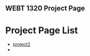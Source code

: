 ## WEBT 1320 Project Page

<h1>Project Page List</h1>

<ul>
    <li><a href="project2/index.html" target="_blank">project2</a><li>
</ul>